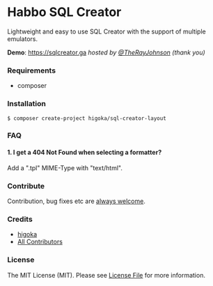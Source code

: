 # Habbo SQL Creator
Lightweight and easy to use SQL Creator with the support of multiple emulators.

**Demo**: https://sqlcreator.ga
*hosted by [@TheRayJohnson](https://github.com/TheRayJohnson) (thank you)*

### Requirements
- composer

### Installation
```shell
$ composer create-project higoka/sql-creator-layout
```
### FAQ
#### 1. I get a 404 Not Found when selecting a formatter?
Add a ".tpl" MIME-Type with "text/html".
   
### Contribute
Contribution, bug fixes etc are [always welcome](https://github.com/higoka/sql-creator-layout/issues/new).

### Credits
- [higoka](https://github.com/higoka)
- [All Contributors](https://github.com/higoka/sql-creator-layout/contributors)

### License
The MIT License (MIT).
Please see [License File](https://github.com/higoka/sql-creator-layout/blob/master/LICENSE) for more information.
